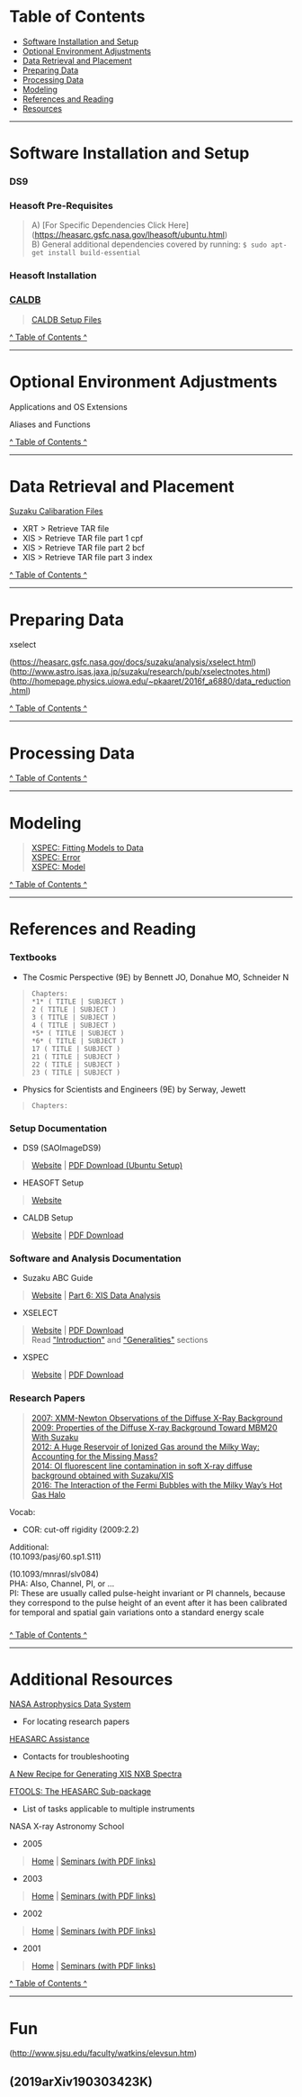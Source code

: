 # <a id="TC">Table of Contents</a>

- [Software Installation and Setup](#SIS)
- [Optional Environment Adjustments](#OEA)
- [Data Retrieval and Placement](#DRP)
- [Preparing Data](#PRED)
- [Processing Data](#PROD)
- [Modeling](#MOD)
- [References and Reading](#REF)
- [Resources](#RES)


---

# <a id="SIS">Software Installation and Setup</a>

### DS9

### Heasoft Pre-Requisites  
>A) [For Specific Dependencies Click Here] (https://heasarc.gsfc.nasa.gov/lheasoft/ubuntu.html)  
>B) General additional dependencies covered by running:  `$ sudo apt-get install build-essential`    

### Heasoft Installation

### [CALDB](#CALDOC)  
> [CALDB Setup Files][caldbsetupfileslink]  


[^ Table of Contents ^](#TC)

---

# <a id="OEA">Optional Environment Adjustments</a>

Applications and OS Extensions

Aliases and Functions

[^ Table of Contents ^](#TC)

---

# <a id="DRP">Data Retrieval and Placement</a>

[Suzaku Calibaration Files][suzakucaldbfiles]  
- XRT > Retrieve TAR file  
- XIS > Retrieve TAR file part 1 cpf  
- XIS > Retrieve TAR file part 2 bcf  
- XIS > Retrieve TAR file part 3 index  

[^ Table of Contents ^](#TC)

---
# <a id="PRED">Preparing Data</a>
xselect

(https://heasarc.gsfc.nasa.gov/docs/suzaku/analysis/xselect.html)  
(http://www.astro.isas.jaxa.jp/suzaku/research/pub/xselectnotes.html)  
(http://homepage.physics.uiowa.edu/~pkaaret/2016f_a6880/data_reduction.html)  


[^ Table of Contents ^](#TC)

---
# <a id="PROD">Processing Data</a>

[^ Table of Contents ^](#TC)

---
# <a id="MOD">Modeling</a>

> [XSPEC: Fitting Models to Data](https://heasarc.gsfc.nasa.gov/xanadu/xspec/manual/node38.html)  
> [XSPEC: Error](https://heasarc.gsfc.nasa.gov/xanadu/xspec/manual/node80.html)  
> [XSPEC: Model](https://heasarc.gsfc.nasa.gov/xanadu/xspec/manual/node105.html)

[^ Table of Contents ^](#TC)

---
# <a id="REF">References and Reading</a>

### Textbooks

- The Cosmic Perspective (9E) by Bennett JO, Donahue MO, Schneider N

>```
>Chapters:
>*1* ( TITLE | SUBJECT )
>2 ( TITLE | SUBJECT )
>3 ( TITLE | SUBJECT )
>4 ( TITLE | SUBJECT )
>*5* ( TITLE | SUBJECT )
>*6* ( TITLE | SUBJECT )
>17 ( TITLE | SUBJECT )
>21 ( TITLE | SUBJECT )
>22 ( TITLE | SUBJECT )
>23 ( TITLE | SUBJECT )
>```

- Physics for Scientists and Engineers (9E) by Serway, Jewett

>```
>Chapters:
>
>```


### Setup Documentation

- <a id="DS9DOC"></a>DS9 (SAOImageDS9)

>[Website][ds9homelink] | [PDF Download (Ubuntu Setup)][ds9ubuntupdf]

- <a id="HEADOC"></a>HEASOFT Setup

>[Website][heasoftweblink]  

- <a id="CALDOC"></a>CALDB Setup

>[Website][caldbinstallweblink] | [PDF Download][caldbinstallpdflink]





### Software and Analysis Documentation  

- Suzaku ABC Guide

>[Website][suzakuabc] | [Part 6: XIS Data Analysis][suzakuabcvi]


- <a id="XSEDOC"></a>XSELECT  

>[Website][xselectdocweblink] | [PDF Download][xselectdocpdflink]  
>Read ["Introduction"](https://heasarc.gsfc.nasa.gov/docs/software/lheasoft/ftools/xselect/node2.html) and ["Generalities"](https://heasarc.gsfc.nasa.gov/docs/software/lheasoft/ftools/xselect/node4.html) sections

- <a id="XSPDOC"></a>XSPEC 

>[Website][xspecdocweblink] | [PDF Download][xspecdocpdflink]

### Research Papers


> [2007: XMM-Newton Observations of the Diffuse X-Ray Background][paper2007]  
> [2009: Properties of the Diffuse X-ray Background Toward MBM20 With Suzaku][paper2009]  
> [2012: A Huge Reservoir of Ionized Gas around the Milky Way: Accounting for the Missing Mass?][paper2012]  
> [2014: OI fluorescent line contamination in soft X-ray diffuse background obtained with Suzaku/XIS][paper2014]  
> [2016: The Interaction of the Fermi Bubbles with the Milky Way’s Hot Gas Halo][paper2016]  

Vocab:  
- COR: cut-off rigidity (2009:2.2)

Additional:  
(10.1093/pasj/60.sp1.S11)  


(10.1093/mnrasl/slv084)  
PHA: Also, Channel, PI, or ...  
PI: These are usually called pulse-height invariant or PI channels,
because they correspond to the pulse height of an event after
it has been calibrated for temporal and spatial gain variations
onto a standard energy scale


### 

[^ Table of Contents ^](#TC)

---
# <a id="RES">Additional Resources</a>  
  
[NASA Astrophysics Data System][nasaads]  
- For locating research papers  

[HEASARC Assistance][helpformlink]  
- Contacts for troubleshooting

[A New Recipe for Generating XIS NXB Spectra][xisnxbnewrecipe]  

[FTOOLS: The HEASARC Sub-package](https://heasarc.gsfc.nasa.gov/lheasoft/ftools/heasarc.html)  
- List of tasks applicable to multiple instruments  

NASA X-ray Astronomy School  

- 2005  
>[Home][xrayschool2005] | [Seminars (with PDF links)][xrayschool2005schedule]  
  
- 2003  
>[Home][xrayschool2003] | [Seminars (with PDF links)][xrayschool2003schedule]  
  
- 2002  
>[Home][xrayschool2002] | [Seminars (with PDF links)][xrayschool2002schedule]  
  
- 2001  
>[Home][xrayschool2001] | [Seminars (with PDF links)][xrayschool2001schedule]  


[^ Table of Contents ^](#TC)

---  

# Fun
(http://www.sjsu.edu/faculty/watkins/elevsun.htm)  

(2019arXiv190303423K)
---

[caldbinstallweblink]:https://heasarc.gsfc.nasa.gov/docs/heasarc/caldb/caldb_install.html

[caldbinstallpdflink]:http://heasarc.gsfc.nasa.gov/FTP/caldb/docs/memos/cal_gen_94_004/cal_gen_94_004.pdf

[suzakucaldbfiles]:https://heasarc.gsfc.nasa.gov/docs/heasarc/caldb/suzaku/

[caldbsetupfileslink]:http://heasarc.gsfc.nasa.gov/FTP/caldb/software/tools/caldb_setup_files.tar.Z

[helpformlink]:https://heasarc.gsfc.nasa.gov/cgi-bin/Feedback

[ds9ubuntupdf]:https://www.iiap.res.in/files/DS9-Ubuntu_0.pdf

[ds9homelink]:http://ds9.si.edu/site/Home.html

[nasaads]:https://ui.adsabs.harvard.edu/

[heasoftdownloadlink]:http://heasarc.gsfc.nasa.gov/lheasoft/download.html

[heasoftweblink]:https://heasarc.gsfc.nasa.gov/lheasoft/install.html

[ftoolshelplink]:http://heasarc.gsfc.nasa.gov/cgi-bin/ftoolshelp

[xspecdocpdflink]:https://heasarc.gsfc.nasa.gov/docs/xanadu/xspec/XspecManual.pdf

[xspecdocweblink]:https://heasarc.gsfc.nasa.gov/docs/xanadu/xspec/manual/manual.html

[xselectdocpdflink]:http://legacy.gsfc.nasa.gov/FTP/software/lheasoft/release/doc/xselect/Xselect_2.4.pdf

[xselectdocweblink]:https://heasarc.nasa.gov/docs/software/lheasoft/ftools/xselect/xselect.html


[paper2007]:https://iopscience.iop.org/article/10.1086/512032

[paper2009]:https://iopscience.iop.org/article/10.1088/0004-637X/707/1/644

[paper2012]:https://iopscience.iop.org/article/10.1088/2041-8205/756/1/L8

[paper2014]:https://doi.org/10.1093/pasj/psu007

[paper2016]:https://iopscience.iop.org/article/10.3847/0004-637X/829/1/9

[suzakuabc]:http://heasarc.gsfc.nasa.gov/docs/suzaku/analysis/abc/

[suzakuabcvi]:https://heasarc.gsfc.nasa.gov/docs/suzaku/analysis/abc/node9.html

[xisnxbnewrecipe]:https://heasarc.gsfc.nasa.gov/docs/suzaku/analysis/xisnxbnew.html

[xrayschool2005]:https://heasarc.gsfc.nasa.gov/docs/xrayschool-2005
[xrayschool2005schedule]:https://heasarc.gsfc.nasa.gov/docs/xrayschool-2005/schedule.html

[xrayschool2003]:https://heasarc.gsfc.nasa.gov/docs/xrayschool-2003
[xrayschool2003schedule]:https://heasarc.gsfc.nasa.gov/docs/xrayschool-2003/schedule.html

[xrayschool2002]:https://heasarc.gsfc.nasa.gov/docs/xrayschool_2002
[xrayschool2002schedule]:https://heasarc.gsfc.nasa.gov/docs/xrayschool_2002/schedule.html

[xrayschool2001]:https://heasarc.gsfc.nasa.gov/docs/xrayschool_2001
[xrayschool2001schedule]:https://heasarc.gsfc.nasa.gov/docs/xrayschool_2001/what2.html
